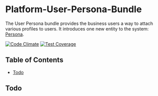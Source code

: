 # Platform-User-Persona-Bundle

The User Persona bundle provides the business users a way to attach various profiles to users. It introduces one new entity to the system: [Persona](Entity/Persona.php).

[![Code Climate](https://codeclimate.com/github/DigitalState/Platform-User-Persona-Bundle/badges/gpa.svg)](https://codeclimate.com/github/DigitalState/Platform-User-Persona-Bundle)
[![Test Coverage](https://codeclimate.com/github/DigitalState/Platform-User-Persona-Bundle/badges/coverage.svg)](https://codeclimate.com/github/DigitalState/Platform-User-Persona-Bundle/coverage)

## Table of Contents

- [Todo](#todo)

## Todo
